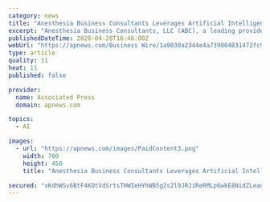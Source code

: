 ```yaml
---
category: news
title: "Anesthesia Business Consultants Leverages Artificial Intelligence to Predict Practice Performance Amidst COVID-19 Pandemic"
excerpt: "Anesthesia Business Consultants, LLC (ABC), a leading provider in billing and practice management for the anesthesia and pain management specialty, has leveraged its artificial intelligence platform,"
publishedDateTime: 2020-04-28T16:46:00Z
webUrl: "https://apnews.com/Business Wire/1a9030a2344e4a739804831472fc9396"
type: article
quality: 11
heat: 11
published: false

provider:
  name: Associated Press
  domain: apnews.com

topics:
  - AI

images:
  - url: "https://apnews.com/images/PaidContent3.png"
    width: 700
    height: 450
    title: "Anesthesia Business Consultants Leverages Artificial Intelligence to Predict Practice Performance Amidst COVID-19 Pandemic"

secured: "vKdhWSv6BtF4KOtVdSrtsTHWIeHYhWB5g2s2l9JRJiReRMLp6wkE8NidZLeaoPXvj6uvt0FORo9WS9iVYJ+xY8WuOljQvW/uxJHbQQf/YzaHQyTHcLIcyxMAmDsWbHUzw3KbDy/yoSQh6r3KXAHqbAbO2sTcBxPBaRsmz1xPUcEzcTuKvpyGXmW6+9hY1NgSaFwbvkGZ3uYk3dfNJZmBGiwMV71G5ItnK3buie8LxOpxMPKMrtkElzwRFYA+JAlqaYcdqdHCNGzRJ2BVJjbcHA/TKz9PZiFmjXz4FQvtObVFkmDs/pIQJCeo++uA8Rrv;s1VlM3IF1VUiygvDuLKLdA=="
---
```


